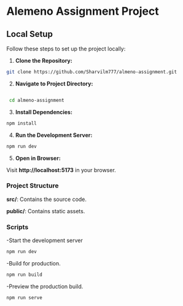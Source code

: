 
# Alemeno Assignment Project

## Local Setup

Follow these steps to set up the project locally:

1. **Clone the Repository:**


```sh
git clone https://github.com/Sharvilm777/almeno-assignment.git
```

2. **Navigate to Project Directory:**


```sh

 cd almeno-assignment
```


3. **Install Dependencies:**


```sh 
npm install
```

4. **Run the Development Server:**


```sh
npm run dev
```


5. **Open in Browser:**


Visit **http://localhost:5173** in your browser.



### Project Structure


**src/**: Contains the source code.


**public/**: Contains static assets.



### Scripts

-Start the development server
```sh
npm run dev 
```

-Build for production.
```sh
npm run build 
```

-Preview the production build.
```sh
npm run serve 
```
